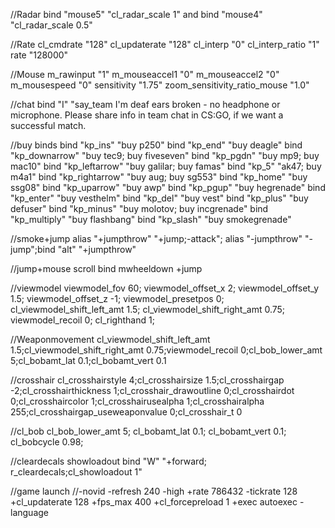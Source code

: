 //Radar 
bind "mouse5" "cl_radar_scale 1" and bind "mouse4" "cl_radar_scale 0.5"

//Rate 
cl_cmdrate "128"
cl_updaterate "128"
cl_interp "0"
cl_interp_ratio "1"
rate "128000" 

//Mouse
m_rawinput "1"
m_mouseaccel1 "0"
m_mouseaccel2 "0"
m_mousespeed "0"
sensitivity "1.75"
zoom_sensitivity_ratio_mouse "1.0"

//chat
bind "I" "say_team I'm deaf ears broken - no headphone or microphone. Please share info in team chat in CS:GO, if we want a successful match.

//buy binds
bind "kp_ins" "buy p250"
bind "kp_end" "buy deagle"
bind "kp_downarrow" "buy tec9; buy fiveseven"
bind "kp_pgdn" "buy mp9; buy mac10"
bind "kp_leftarrow" "buy galilar; buy famas"
bind "kp_5" "ak47; buy m4a1"
bind "kp_rightarrow" "buy aug; buy sg553"
bind "kp_home" "buy ssg08"
bind "kp_uparrow" "buy awp"
bind "kp_pgup" "buy hegrenade"
bind "kp_enter" "buy vesthelm"
bind "kp_del" "buy vest"
bind "kp_plus" "buy defuser"
bind "kp_minus" "buy molotov; buy incgrenade"
bind "kp_multiply" "buy flashbang"
bind "kp_slash" "buy smokegrenade"

//smoke+jump
alias "+jumpthrow" "+jump;-attack"; alias "-jumpthrow" "-jump";bind "alt" "+jumpthrow"

//jump+mouse scroll
bind mwheeldown +jump

//viewmodel
viewmodel_fov 60; viewmodel_offset_x 2; viewmodel_offset_y 1.5; viewmodel_offset_z -1; viewmodel_presetpos 0; cl_viewmodel_shift_left_amt 1.5; cl_viewmodel_shift_right_amt 0.75; viewmodel_recoil 0; cl_righthand 1;

//Weaponmovement
cl_viewmodel_shift_left_amt 1.5;cl_viewmodel_shift_right_amt 0.75;viewmodel_recoil 0;cl_bob_lower_amt 5;cl_bobamt_lat 0.1;cl_bobamt_vert 0.1

//crosshair
cl_crosshairstyle 4;cl_crosshairsize 1.5;cl_crosshairgap -2;cl_crosshairthickness 1;cl_crosshair_drawoutline 0;cl_crosshairdot 0;cl_crosshaircolor 1;cl_crosshairusealpha 1;cl_crosshairalpha 255;cl_crosshairgap_useweaponvalue 0;cl_crosshair_t 0

//cl_bob
cl_bob_lower_amt 5; cl_bobamt_lat 0.1; cl_bobamt_vert 0.1; cl_bobcycle 0.98;

//cleardecals showloadout
bind "W" "+forward; r_cleardecals;cl_showloadout 1"

//game launch 
//-novid -refresh 240 -high +rate 786432 -tickrate 128 +cl_updaterate 128 +fps_max 400 +cl_forcepreload 1 +exec autoexec -language
 
